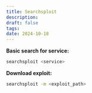 ```yaml
---
title: Searchsploit
description: 
draft: false
tags: 
date: 2024-10-18
---
```


**Basic search for service:**
```bash
searchsploit <service>
```

**Download exploit:**
```bash
searchsploit -m <exploit_path>
```
